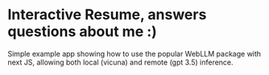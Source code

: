 # Interactive Resume, answers questions about me :)

Simple example app showing how to use the popular WebLLM package with next JS, allowing both local (vicuna) and remote (gpt 3.5) inference.
